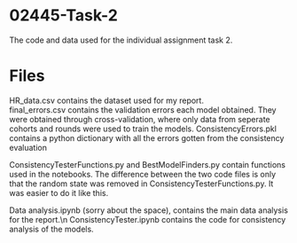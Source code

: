 # 02445-Task-2
The code and data used for the individual assignment task 2.

# Files
HR_data.csv contains the dataset used for my report.  
final_errors.csv contains the validation errors each model obtained. They were obtained through cross-validation, where only data from seperate cohorts and rounds were used to train the models.
ConsistencyErrors.pkl contains a python dictionary with all the errors gotten from the consistency evaluation

ConsistencyTesterFunctions.py and BestModelFinders.py contain functions used in the notebooks. The difference between the two code files is only that the random state was removed in ConsistencyTesterFunctions.py. It was easier to do it like this.

Data analysis.ipynb (sorry about the space), contains the main data analysis for the report.\n ConsistencyTester.ipynb contains the code for consistency analysis of the models.



